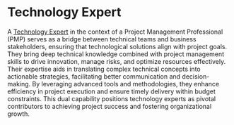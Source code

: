 # Technology Expert
A [Technology Expert](https://www.linkedin.com/in/james-gfl) in the context of a Project Management Professional (PMP) serves as a bridge between technical teams and business stakeholders, ensuring that technological solutions align with project goals. They bring deep technical knowledge combined with project management skills to drive innovation, manage risks, and optimize resources effectively. Their expertise aids in translating complex technical concepts into actionable strategies, facilitating better communication and decision-making. By leveraging advanced tools and methodologies, they enhance efficiency in project execution and ensure timely delivery within budget constraints. This dual capability positions technology experts as pivotal contributors to achieving project success and fostering organizational growth.
